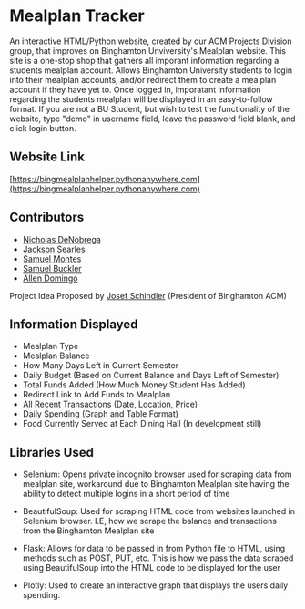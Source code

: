 
# Mealplan Tracker

An interactive HTML/Python website, created by our ACM Projects Division group, that improves on Binghamton Unviversity's Mealplan website. This site is a one-stop shop that gathers all imporant information regarding a students mealplan account. Allows Binghamton University students to login into their mealplan accounts, and/or redirect them to create a mealplan account if they have yet to. Once logged in, imporatant information regarding the students mealplan will be displayed in an easy-to-follow format. If you are not a BU Student, but wish to test the functionality of
the website, type "demo" in username field, leave the password field blank, and click login button.


## Website Link

[https://bingmealplanhelper.pythonanywhere.com](https://bingmealplanhelper.pythonanywhere.com)






## Contributors

* [Nicholas DeNobrega](https://www.linkedin.com/in/nickdeno/)
* [Jackson Searles](https://www.linkedin.com/in/jackson-searles/)
* [Samuel Montes](https://www.linkedin.com/in/samuelmontes2026/)
* [Samuel Buckler](https://www.linkedin.com/in/samuel-buckler-18998a259/)
* [Allen Domingo](https://www.linkedin.com/in/allen-m-domingo/)

Project Idea Proposed by [Josef Schindler](https://www.linkedin.com/in/josef-schindler/) (President of Binghamton ACM)
## Information Displayed

* Mealplan Type
* Mealplan Balance
* How Many Days Left in Current Semester
* Daily Budget (Based on Current Balance and Days Left of Semester)
* Total Funds Added (How Much Money Student Has Added)
* Redirect Link to Add Funds to Mealplan
* All Recent Transactions (Date, Location, Price)
* Daily Spending (Graph and Table Format)
* Food Currently Served at Each Dining Hall (In development still)

## Libraries Used

* Selenium: Opens private incognito browser used for scraping data from mealplan site, workaround due to Binghamton Mealplan site having the ability to detect multiple logins in a short period of time

* BeautifulSoup: Used for scraping HTML code from websites launched in Selenium browser. I.E, how we scrape the balance and transactions from the Binghamton Mealplan site

* Flask: Allows for data to be passed in from Python file to HTML, using methods such as POST, PUT, etc. This is how we pass the data scraped using BeautifulSoup into the HTML code to be displayed for the user

* Plotly: Used to create an interactive graph that displays the users daily spending.